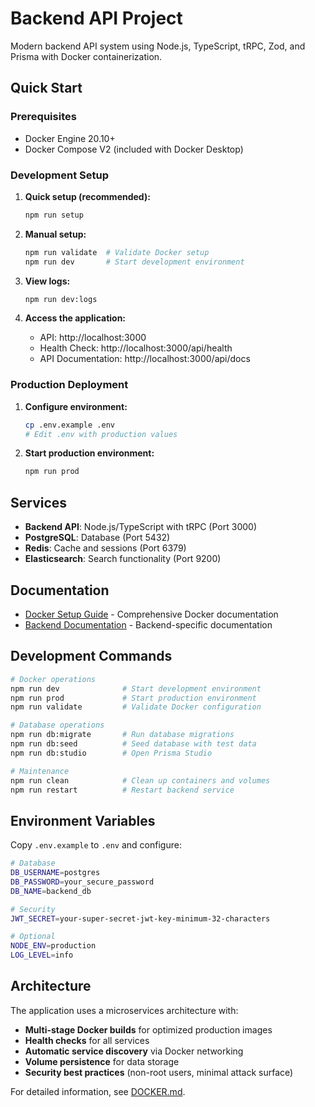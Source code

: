 # Backend API Project

Modern backend API system using Node.js, TypeScript, tRPC, Zod, and Prisma with Docker containerization.

## Quick Start

### Prerequisites
- Docker Engine 20.10+
- Docker Compose V2 (included with Docker Desktop)

### Development Setup

1. **Quick setup (recommended):**
   ```bash
   npm run setup
   ```

2. **Manual setup:**
   ```bash
   npm run validate  # Validate Docker setup
   npm run dev       # Start development environment
   ```

3. **View logs:**
   ```bash
   npm run dev:logs
   ```

4. **Access the application:**
   - API: http://localhost:3000
   - Health Check: http://localhost:3000/api/health
   - API Documentation: http://localhost:3000/api/docs

### Production Deployment

1. **Configure environment:**
   ```bash
   cp .env.example .env
   # Edit .env with production values
   ```

2. **Start production environment:**
   ```bash
   npm run prod
   ```

## Services

- **Backend API**: Node.js/TypeScript with tRPC (Port 3000)
- **PostgreSQL**: Database (Port 5432)
- **Redis**: Cache and sessions (Port 6379)
- **Elasticsearch**: Search functionality (Port 9200)

## Documentation

- [Docker Setup Guide](DOCKER.md) - Comprehensive Docker documentation
- [Backend Documentation](backend/README.md) - Backend-specific documentation

## Development Commands

```bash
# Docker operations
npm run dev              # Start development environment
npm run prod             # Start production environment
npm run validate         # Validate Docker configuration

# Database operations
npm run db:migrate       # Run database migrations
npm run db:seed          # Seed database with test data
npm run db:studio        # Open Prisma Studio

# Maintenance
npm run clean            # Clean up containers and volumes
npm run restart          # Restart backend service
```

## Environment Variables

Copy `.env.example` to `.env` and configure:

```bash
# Database
DB_USERNAME=postgres
DB_PASSWORD=your_secure_password
DB_NAME=backend_db

# Security
JWT_SECRET=your-super-secret-jwt-key-minimum-32-characters

# Optional
NODE_ENV=production
LOG_LEVEL=info
```

## Architecture

The application uses a microservices architecture with:

- **Multi-stage Docker builds** for optimized production images
- **Health checks** for all services
- **Automatic service discovery** via Docker networking
- **Volume persistence** for data storage
- **Security best practices** (non-root users, minimal attack surface)

For detailed information, see [DOCKER.md](DOCKER.md).
